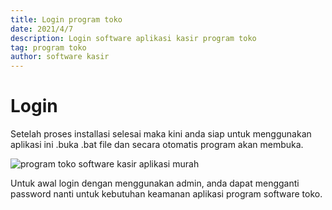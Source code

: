 ```yaml
---
title: Login program toko
date: 2021/4/7
description: Login software aplikasi kasir program toko
tag: program toko
author: software kasir
---
```


# Login

Setelah proses installasi selesai maka kini anda siap untuk menggunakan aplikasi ini .buka .bat file dan secara otomatis program akan membuka.

![program toko software kasir aplikasi murah](https://1.bp.blogspot.com/-9Pdq9dGEeiM/YJ933DwYNJI/AAAAAAAAN8U/vVFGF8tKkvMNolnyemkoDtECRwaggUcSwCLcBGAsYHQ/s1356/aplikasi%2Btoko%2Bkasir%2Bmurah%2Blengkap.png)

Untuk awal login dengan menggunakan admin, anda dapat mengganti password nanti untuk kebutuhan keamanan aplikasi program software toko.